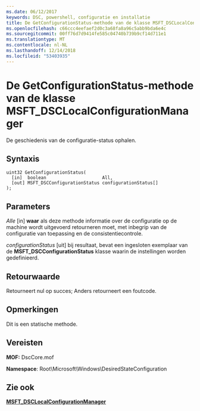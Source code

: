 ```yaml
---
ms.date: 06/12/2017
keywords: DSC, powershell, configuratie en installatie
title: De GetConfigurationStatus-methode van de klasse MSFT_DSCLocalConfigurationManager
ms.openlocfilehash: c66ccc4eefaef2d0c3a68fa8a96c5abb9bda6e4c
ms.sourcegitcommit: 00ff76d7d9414fe585c04740b739b9cf14d711e1
ms.translationtype: MT
ms.contentlocale: nl-NL
ms.lasthandoff: 12/14/2018
ms.locfileid: "53403935"
---
```

# <a name="getconfigurationstatus-method-of-the-msftdsclocalconfigurationmanager-class"></a>De GetConfigurationStatus-methode van de klasse MSFT_DSCLocalConfigurationManager

De geschiedenis van de configuratie-status ophalen.

## <a name="syntax"></a>Syntaxis

```mof
uint32 GetConfigurationStatus(
  [in]  boolean                     All,
  [out] MSFT_DSCConfigurationStatus configurationStatus[]
);
```

## <a name="parameters"></a>Parameters

*Alle* \[in\] **waar** als deze methode informatie over de configuratie op de machine wordt uitgevoerd retourneren moet, met inbegrip van de configuratie van toepassing en de consistentiecontrole.

*configurationStatus* \[uit\] bij resultaat, bevat een ingesloten exemplaar van de **MSFT_DSCConfigurationStatus** klasse waarin de instellingen worden gedefinieerd.

## <a name="return-value"></a>Retourwaarde

Retourneert nul op succes; Anders retourneert een foutcode.

## <a name="remarks"></a>Opmerkingen

Dit is een statische methode.

## <a name="requirements"></a>Vereisten

**MOF:** DscCore.mof

**Namespace**: Root\Microsoft\Windows\DesiredStateConfiguration

## <a name="see-also"></a>Zie ook

[**MSFT_DSCLocalConfigurationManager**](msft-dsclocalconfigurationmanager.md)